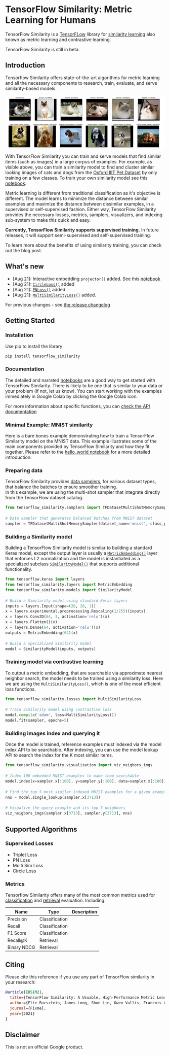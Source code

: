 # TensorFlow Similarity: Metric Learning for Humans

TensorFlow Similarity is a [TensorFLow](https://tensorflow.org) library for [similarity learning](https://en.wikipedia.org/wiki/Similarity_learning) also known as metric learning and contrastive learning.

TensorFlow Similarity is still in beta.

## Introduction

Tensorflow Similarity offers state-of-the-art algorithms for metric learning and all the necessary components to research, train, evaluate, and serve similarity-based models.

![Example of nearest neighbors search performed on the embedding generated by a similarity model trained on the Oxford IIIT Pet Dataset.](assets/images/similar-cats-and-dogs.jpg)

With TensorFlow Similarity you can train and serve models that find similar items (such as images) in a large corpus of examples. For example, as visible above, you can train a similarity model to find and cluster similar looking images of cats and dogs from the [Oxford IIIT Pet Dataset](https://www.tensorflow.org/datasets/catalog/oxford_iiit_pet) by only training on a few classes. To train your own similarity model see this [notebook](examples/supervised_visualization.ipynb).

Metric learning is different from traditional classification as it's objective is different. The model learns to minimize the distance between similar examples and maximize the distance between dissimilar examples, in a supervised or self-supervised fashion. Either way, TensorFlow Similarity provides the necessary losses, metrics, samplers, visualizers, and indexing sub-system to make this quick and easy. 

**Currently, TensorFlow Similarity supports supervised training.** In future releases, it will support semi-supervised and self-supervised training.

To learn more about the benefits of using similarity training, you can check out the blog post.

## What's new

- [Aug 21]: Interactive embedding `projector()` added. See this [notebook](examples/supervised_visualization.ipynb)
- [Aug 21]: [`CircleLoss()`](api/TFSimilarity/losses/CircleLoss.md) added
- [Aug 21]: [`PNLoss()`](api/TFSimilarity/losses/PNLoss.md) added.
- [Aug 21]: [`MultiSimilarityLoss()`](api/TFSimilarity/losses/MultiSimilarityLoss.md) added.

For previous changes - see [the release changelog](./releases.md)

## Getting Started

### Installation

Use pip to install the library

```python
pip install tensorflow_similarity
```

### Documentation

The detailed and narrated [notebooks](examples/) are a good way to get started with TensorFlow Similarity. There is likely to be one that is similar to your data or your problem (if not, let us know). You can start working with the examples immediately in Google Colab by clicking the Google Colab icon.

For more information about specific functions, you can [check the API documentation](api/)

### Minimal Example: MNIST similarity

Here is a bare bones example demonstrating how to train a TensorFlow Similarity model on the MNIST data. This example illustrates some of the main components provided by TensorFlow Similarity and how they fit together. Please refer to the [hello_world notebook](examples/supervised_hello_world.ipynb) for a more detailed introduction.

### Preparing data

TensorFlow Similarity provides [data samplers](api/TFSimilarity/samplers/), for various dataset types, that balance the batches to ensure smoother training.  
In this example, we are using the multi-shot sampler that integrate directly from the TensorFlow dataset catalog.

```python
from tensorflow_similarity.samplers import TFDatasetMultiShotMemorySampler

# Data sampler that generates balanced batches from MNIST dataset
sampler = TFDatasetMultiShotMemorySampler(dataset_name='mnist', class_per_batch=10)
```

### Building a Similarity model

Building a TensorFlow Similarity model is similar to building a standard Keras model, except the output layer is usually a [`MetricEmbedding()`](api/TFSimilarity/layers/) layer that enforces L2 normalization and the model is instantiated as a specialized subclass [`SimilarityModel()`](api/TFSimilarity/models/SimilarityModel.md) that supports additional functionality.

```python
from tensorflow.keras import layers
from tensorflow_similarity.layers import MetricEmbedding
from tensorflow_similarity.models import SimilarityModel

# Build a Similarity model using standard Keras layers
inputs = layers.Input(shape=(28, 28, 1))
x = layers.experimental.preprocessing.Rescaling(1/255)(inputs)
x = layers.Conv2D(64, 3, activation='relu')(x)
x = layers.Flatten()(x)
x = layers.Dense(64, activation='relu')(x)
outputs = MetricEmbedding(64)(x)

# Build a specialized Similarity model
model = SimilarityModel(inputs, outputs)
```

### Training model via contrastive learning

To output a metric embedding, that are searchable via approximate nearest neighbor search, the model needs to be trained using a similarity loss. Here we are using the `MultiSimilarityLoss()`, which is one of the most efficient loss functions.

```python
from tensorflow_similarity.losses import MultiSimilarityLoss

# Train Similarity model using contrastive loss
model.compile('adam', loss=MultiSimilarityLoss())
model.fit(sampler, epochs=5)
```

### Building images index and querying it

Once the model is trained, reference examples must indexed via the model index API to be searchable. After indexing, you can use the model lookup API to search the index for the K most similar items.

```python
from tensorflow_similarity.visualization import viz_neigbors_imgs

# Index 100 embedded MNIST examples to make them searchable
model.index(x=sampler.x[:100], y=sampler.y[:100], data=sampler.x[:100])

# Find the top 5 most similar indexed MNIST examples for a given example
nns = model.single_lookup(sampler.x[3713])

# Visualize the query example and its top 5 neighbors
viz_neigbors_imgs(sampler.x[3713], sampler.y[3713], nns)
```

## Supported Algorithms

### Supervised Losses

- Triplet Loss 
- PN Loss 
- Multi Sim Loss
- Circle Loss

### Metrics

Tensorflow Similarity offers many of the most common metrics used for [classification](api/TFSimilarity/classification_metrics/) and [retrieval](api/TFSimilarity/retrieval_metrics/) evaluation. Including:

| Name | Type | Description |
| ---- | ---- | ----------- |
| Precision | Classification | |
| Recall | Classification | | 
| F1 Score | Classification | |
| Recall@K | Retrieval | |
| Binary NDCG | Retrieval | |

## Citing

Please cite this reference if you use any part of TensorFlow similarity in your research:

```bibtex
@article{EBSIM21,
  title={TensorFlow Similarity: A Usuable, High-Performance Metric Learning Library},
  author={Elie Bursztein, James Long, Shun Lin, Owen Vallis, Francois Chollet},
  journal={Fixme},
  year={2021}
}
```

## Disclaimer

This is not an official Google product.
